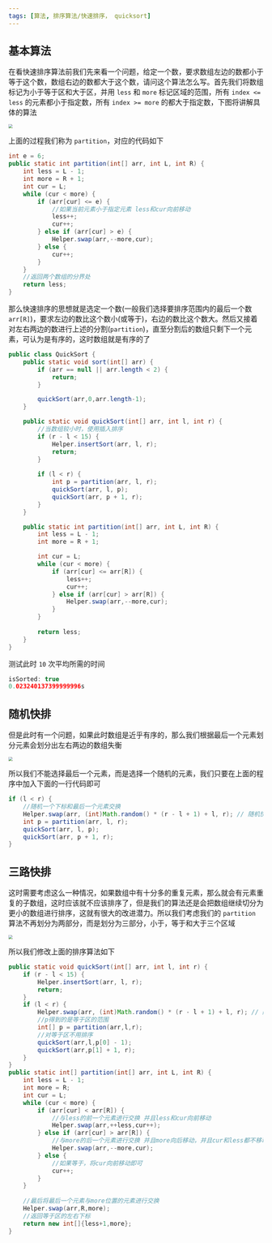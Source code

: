 ```yaml
---
tags: [算法, 排序算法/快速排序， quicksort]
---
```


## 基本算法

在看快速排序算法前我们先来看一个问题，给定一个数，要求数组左边的数都小于等于这个数，数组右边的数都大于这个数，请问这个算法怎么写。首先我们将数组标记为小于等于区和大于区，并用 `less` 和 `more` 标记区域的范围，所有 `index <= less` 的元素都小于指定数，所有 `index >= more` 的都大于指定数，下图将讲解具体的算法

<img src="https://cdn.jsdelivr.net/gh/LastKnightCoder/ImgHosting3@master/202204231505582022-04-23-15-05-59.png" style="zoom:50%"/>

上面的过程我们称为 `partition`，对应的代码如下

```java
int e = 6;
public static int partition(int[] arr, int L, int R) {
    int less = L - 1;
    int more = R + 1;
    int cur = L;
    while (cur < more) {
        if (arr[cur] <= e) {
            //如果当前元素小于指定元素 less和cur向前移动
            less++;
            cur++;
        } else if (arr[cur] > e) {
            Helper.swap(arr,--more,cur);
        } else {
            cur++;
        }
    }
    //返回两个数组的分界处
    return less;
}
```

那么快速排序的思想就是选定一个数(一般我们选择要排序范围内的最后一个数 `arr[R]`)，要求左边的数比这个数小(或等于)，右边的数比这个数大。然后又接着对左右两边的数进行上述的分割(`partition`)，直至分割后的数组只剩下一个元素，可认为是有序的，这时数组就是有序的了

```java
public class QuickSort {
    public static void sort(int[] arr) {
        if (arr == null || arr.length < 2) {
            return;
        }

        quickSort(arr,0,arr.length-1);
    }

    public static void quickSort(int[] arr, int l, int r) {
        //当数组较小时，使用插入排序
        if (r - l < 15) {
            Helper.insertSort(arr, l, r);
            return;
        }
        
        if (l < r) {
            int p = partition(arr, l, r);
            quickSort(arr, l, p);
            quickSort(arr, p + 1, r);
        }
    }

    public static int partition(int[] arr, int L, int R) {
        int less = L - 1;
        int more = R + 1;

        int cur = L;
        while (cur < more) {
            if (arr[cur] <= arr[R]) {
                less++;
                cur++;
            } else if (arr[cur] > arr[R]) {
                Helper.swap(arr,--more,cur);
            }
        }
        
        return less;
    }
}
```

测试此时 `10` 次平均所需的时间

```java
isSorted: true
0.023240137399999996s
```

## 随机快排

但是此时有一个问题，如果此时数组是近乎有序的，那么我们根据最后一个元素划分元素会划分出左右两边的数组失衡

<img src="https://cdn.jsdelivr.net/gh/LastKnightCoder/ImgHosting3@master/202204231506162022-04-23-15-06-17.png" style="zoom:50%"/>

所以我们不能选择最后一个元素，而是选择一个随机的元素，我们只要在上面的程序中加入下面的一行代码即可

```java
if (l < r) {
    //随机一个下标和最后一个元素交换
    Helper.swap(arr, (int)Math.random() * (r - l + 1) + l, r); // 随机快排
    int p = partition(arr, l, r);
    quickSort(arr, l, p);
    quickSort(arr, p + 1, r);
}
```

## 三路快排

这时需要考虑这么一种情况，如果数组中有十分多的重复元素，那么就会有元素重复的子数组，这时应该就不应该排序了，但是我们的算法还是会把数组继续切分为更小的数组进行排序，这就有很大的改进潜力。所以我们考虑我们的 `partition` 算法不再划分为两部分，而是划分为三部分，小于，等于和大于三个区域

<img src="https://cdn.jsdelivr.net/gh/LastKnightCoder/ImgHosting3@master/202204231506322022-04-23-15-06-32.png" style="zoom:50%"/>

所以我们修改上面的排序算法如下

```java
public static void quickSort(int[] arr, int l, int r) {
    if (r - l < 15) {
        Helper.insertSort(arr, l, r);
        return;
    }
    if (l < r) {
        Helper.swap(arr, (int)Math.random() * (r - l + 1) + l, r); // 随机快排
        //p得到的是等于区的范围
        int[] p = partition(arr,l,r);
        //对等于区不用排序
        quickSort(arr,l,p[0] - 1);
        quickSort(arr,p[1] + 1, r);
    }
}
public static int[] partition(int[] arr, int L, int R) {
    int less = L - 1;
    int more = R;
    int cur = L;
    while (cur < more) {
        if (arr[cur] < arr[R]) {
            //与less的前一个元素进行交换 并且less和cur向前移动
            Helper.swap(arr,++less,cur++);
        } else if (arr[cur] > arr[R]) {
            //与more的后一个元素进行交换 并且more向后移动，并且cur和less都不移动
            Helper.swap(arr,--more,cur);
        } else {
            //如果等于，将cur向前移动即可
            cur++;
        }
    }
    
    //最后将最后一个元素与more位置的元素进行交换
    Helper.swap(arr,R,more);
    //返回等于区的左右下标
    return new int[]{less+1,more};
}
```

<xt-artnav prev="归并排序" next="堆排序" />